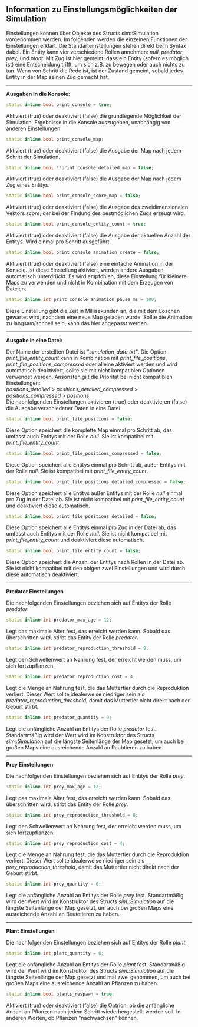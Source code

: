 Information zu Einstellungsmöglichkeiten der Simulation
-------------------------------------------------------

Einstellungen können über Objekte des Structs sim::Simulation vorgenommen werden. Im folgenden werden die einzelnen Funktionen der Einstellungen erklärt. Die Standarteinstellungen stehen direkt beim Syntax dabei. Ein Entity kann vier verschiedene Rollen annehmen: *null*, *predator*, *prey*, und *plant*. Mit Zug ist hier gemeint, dass ein Entity (sofern es möglich ist) eine Entscheidung trifft, um sich z.B. zu bewegen oder auch nichts zu tun. Wenn von Schritt die Rede ist, ist der Zustand gemeint, sobald jedes Entity in der Map seinen Zug gemacht hat.
****************************
**Ausgaben in die Konsole:**

```c++
static inline bool print_console = true;
```
Aktiviert (true) oder deaktiviert (false) die grundlegende Möglichkeit der Simulation, Ergebnisse in die Konsole auszugeben, unabhängig von anderen     Einstellungen.
```c++
static inline bool print_console_map;
```
Aktiviert (true) oder deaktiviert (false) die Ausgabe der Map nach jedem Schritt der Simulation.
```c++
static inline bool **print_console_detailed_map = false;  
```
Aktiviert (true) oder deaktiviert (false) die Ausgabe der Map nach jedem Zug eines Entitys.
```c++
static inline bool print_console_score_map = false;
```
Aktiviert (true) oder deaktiviert (false) die Ausgabe des zweidimensionalen Vektors *score*, der bei der Findung des bestmöglichen Zugs erzeugt wird.
```c++
static inline bool print_console_entity_count = true;
```
Aktiviert (true) oder deaktiviert (false) die Ausgabe der aktuellen Anzahl der Entitys. Wird einmal pro Schritt ausgeführt.
```c++
static inline bool print_console_animation_create = false;
```
Aktiviert (true) oder deaktiviert (false) eine einfache Animation in der Konsole. Ist diese Einstellung aktiviert, werden andere Ausgaben automatisch unterdrückt. Es wird empfohlen, diese Einstellung für kleinere Maps zu verwenden und nicht in Kombination mit dem Erzeugen von Dateien.
```c++
static inline int print_console_animation_pause_ms = 100;
```
Diese Einstellung gibt die Zeit in Millisekunden an, die mit dem Löschen gewartet wird, nachdem eine neue Map geladen wurde. Sollte die Animation zu langsam/schnell sein, kann das hier angepasst werden.  
  
**************************
**Ausgabe in eine Datei:**

Der Name der erstellten Datei ist *"simulation_data.txt"*. Die Option *print_file_entity_count* kann in Kombination mit *print_file_positions*, *print_file_positions_compressed* oder alleine aktiviert werden und wird automatisch deaktiviert, sollte sie mit nicht kompatiblen Optionen verwendet werden. Ansonsten gilt die Priorität bei nicht kompatiblen Einstellungen:  
*positions_detailed* > *positions_detailed_compressed* > *positions_compressed* > *positions*  
Die nachfolgenden Einstellungen aktivieren (true) oder deaktivieren (false) die Ausgabe verschiedener Daten in eine Datei.
```c++
static inline bool print_file_positions = false;
```
Diese Option speichert die komplette Map einmal pro Schritt ab, das umfasst auch Entitys mit der Rolle *null*. Sie ist kompatibel mit *print_file_entity_count*.
```c++
static inline bool print_file_positions_compressed = false;
```
Diese Option speichert alle Entitys einmal pro Schritt ab, außer Entitys mit der Rolle *null*. Sie ist kompatibel mit *print_file_entity_count*.
```c++
static inline bool print_file_positions_detailed_compressed = false;
```
Diese Option speichert alle Entitys außer Entitys mit der Rolle *null* einmal pro Zug in der Datei ab. Sie ist nicht kompatibel mit *print_file_entity_count* und deaktiviert diese automatisch.
```c++
static inline bool print_file_positions_detailed = false;
```
Diese Option speichert alle Entitys einmal pro Zug in der Datei ab, das umfasst auch Entitys mit der Rolle *null*. Sie ist nicht kompatibel mit *print_file_entity_count* und deaktiviert diese automatisch.
```c++
static inline bool print_file_entity_count = false;
```
Diese Option speichert die Anzahl der Entitys nach Rollen in der Datei ab. Sie ist nicht kompatibel mit den obigen zwei Einstellungen und wird durch diese automatisch deaktiviert.  

**************************
**Predator Einstellungen**

Die nachfolgenden Einstellungen beziehen sich auf Entitys der Rolle *predator*.
```c++
static inline int predator_max_age = 12;
```
Legt das maximale Alter fest, das erreicht werden kann. Sobald das überschritten wird, stirbt das Entity der Rolle *predator*.
```c++
static inline int predator_reproduction_threshold = 8;
```
Legt den Schwellenwert an Nahrung fest, der erreicht werden muss, um sich fortzupflanzen.
```c++
static inline int predator_reproduction_cost = 4;
```
Legt die Menge an Nahrung fest, die das Muttertier durch die Reproduktion verliert. Dieser Wert sollte idealerweise niedriger sein als *predator_reproduction_threshold*, damit das Muttertier nicht direkt nach der Geburt stirbt.
```c++
static inline int predator_quantity = 0;
```
Legt die anfängliche Anzahl an Entitys der Rolle *predator* fest. Standartmäßig wird der Wert wird im Konstruktor des Structs *sim::Simulation* auf die längste Seitenlänge der Map gesetzt, um auch bei großen Maps eine ausreichende Anzahl an Raubtieren zu haben.  

************************
**Prey Einstellungen**

Die nachfolgenden Einstellungen beziehen sich auf Entitys der Rolle *prey*.
```c++
static inline int prey_max_age = 12;
```
Legt das maximale Alter fest, das erreicht werden kann. Sobald das überschritten wird, stirbt das Entity der Rolle *prey*.
```c++
static inline int prey_reproduction_threshold = 8;
```
Legt den Schwellenwert an Nahrung fest, der erreicht werden muss, um sich fortzupflanzen.
```c++
static inline int prey_reproduction_cost = 4;
```
Legt die Menge an Nahrung fest, die das Muttertier durch die Reproduktion verliert. Dieser Wert sollte idealerweise niedriger sein als *prey_reproduction_threshold*, damit das Muttertier nicht direkt nach der Geburt stirbt.
```c++
static inline int prey_quantity = 0;
```
Legt die anfängliche Anzahl an Entitys der Rolle *prey* fest. Standartmäßig wird der Wert wird im Konstruktor des Structs *sim::Simulation* auf die längste Seitenlänge der Map gesetzt, um auch bei großen Maps eine ausreichende Anzahl an Beutetieren zu haben.  
***********************
**Plant Einstellungen**

Die nachfolgenden Einstellungen beziehen sich auf Entitys der Rolle *plant*.
```c++
static inline int plant_quantity = 0;
```
Legt die anfängliche Anzahl an Entitys der Rolle *plant* fest. Standartmäßig wird der Wert wird im Konstruktor des Structs *sim::Simulation* auf die längste Seitenlänge der Map gesetzt und mal zwei genommen, um auch bei großen Maps eine ausreichende Anzahl an Pflanzen zu haben.
```c++
static inline bool plants_respawn = true;
```
Aktiviert (true) oder deaktiviert (false) die Optrion, ob die anfängliche Anzahl an Pflanzen nach jedem Schritt wiederhergestellt werden soll. In anderen Worten, ob Pflanzen "nachwachsen" können.

